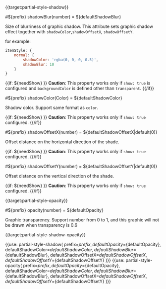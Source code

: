 {{target:partial-style-shadow}}

#${prefix} shadowBlur(number) = ${defaultShadowBlur}

Size of blurriness of graphic shadow. This attribute sets graphic shadow effect together with `shadowColor`,`shadowOffsetX`, `shadowOffsetY`.

for example:
```js
itemStyle: {
    normal: {
        shadowColor: 'rgba(0, 0, 0, 0.5)',
        shadowBlur: 10
    }
}
```

{{if: ${needShow} }}
**Caution**: This property works only if `show: true` is configured and `backgroundColor` is defined other than `transparent`.
{{/if}}


#${prefix} shadowColor(Color) = ${defaultShadowColor}

Shadow color. Support same format as `color`.

{{if: ${needShow} }}
**Caution**: This property works only if `show: true` configured.
{{/if}}


#${prefix} shadowOffsetX(number) = ${defaultShadowOffsetX|default(0)}

Offset distance on the horizontal direction of the shade.

{{if: ${needShow} }}
**Caution**: This property works only if `show: true` configured.
{{/if}}


#${prefix} shadowOffsetY(number) = ${defaultShadowOffsetY|default(0)}

Offset distance on the vertical direction of the shade.

{{if: ${needShow} }}
**Caution**: This property works only if `show: true` configured.
{{/if}}


{{target:partial-style-opacity}}

#${prefix} opacity(number) = ${defaultOpacity}

Graphic transparency. Support number from 0 to 1, and this graphic will not be drawn when transparency is 0.6




{{target:partial-style-shadow-opacity}}

{{use: partial-style-shadow(
    prefix=${prefix},
    defaultOpacity=${defaultOpacity},
    defaultShadowColor=${defaultShadowColor},
    defaultShadowBlur=${defaultShadowBlur},
    defaultShadowOffsetX=${defaultShadowOffsetX},
    defaultShadowOffsetY=${defaultShadowOffsetY}
)}}
{{use: partial-style-opacity(
    prefix=${prefix},
    defaultOpacity=${defaultOpacity},
    defaultShadowColor=${defaultShadowColor},
    defaultShadowBlur=${defaultShadowBlur},
    defaultShadowOffsetX=${defaultShadowOffsetX},
    defaultShadowOffsetY=${defaultShadowOffsetY}
)}}
